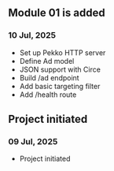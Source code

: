 ## Module 01 is added
### 10 Jul, 2025
- Set up Pekko HTTP server
- Define Ad model
- JSON support with Circe
- Build /ad endpoint
- Add basic targeting filter
- Add /health route

## Project initiated
### 09 Jul, 2025

- Project initiated
